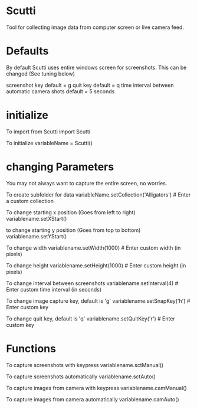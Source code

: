 # Scutti
Tool for collecting image data from computer screen or live camera feed.

# Defaults
By default Scutti uses entire windows screen for screenshots. This can be changed (See tuning below)

screenshot key default = g
quit key default = q
time interval between automatic camera shots default = 5 seconds

# initialize 
To import
from Scutti import Scutti

To initialize
variableName = Scutti()

# changing Parameters
You may not always want to capture the entire screen, no worries. 

To create subfolder for data
variableName.setCollection('Alligators') # Enter a custom collection

To change starting x position (Goes from left to right)
variablename.setXStart()

to change starting y position (Goes from top to bottom)
variablename.setYStart()

To change width 
variablename.setWidth(1000) # Enter custom width (in pixels)

To change height
variablename.setHeight(1000) # Enter custom height (in pixels)

To change interval between screenshots
variablename.setInterval(4) # Enter custom time interval (in seconds)

To change image capture key, default is 'g'
variablename.setSnapKey('h') # Enter custom key

To change quit key, default is 'q'
variablename.setQuitKey('r') # Enter custom key

# Functions 
To capture screenshots with keypress
variablename.sctManual()

To capture screenshots automatically 
variablename.sctAuto()

To capture images from camera with keypress
variablename.camManual()

To capture images from camera automatically 
variablename.camAuto()
